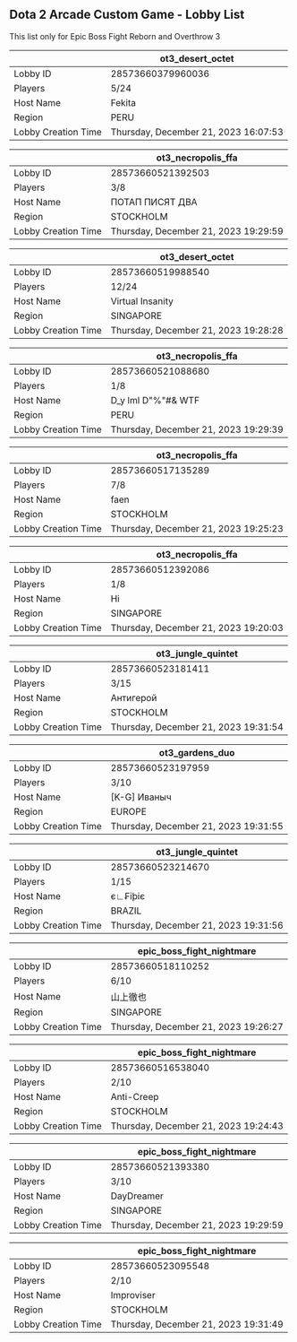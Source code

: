 ## Dota 2 Arcade Custom Game - Lobby List

This list only for Epic Boss Fight Reborn and Overthrow 3

|  | ot3_desert_octet |
| ------ | ------ |
| Lobby ID | 28573660379960036 |
| Players | 5/24 |
| Host Name | Fekita |
| Region | PERU |
| Lobby Creation Time | Thursday, December 21, 2023 16:07:53 |


|  | ot3_necropolis_ffa |
| ------ | ------ |
| Lobby ID | 28573660521392503 |
| Players | 3/8 |
| Host Name | ПОТАП ПИСЯТ ДВА |
| Region | STOCKHOLM |
| Lobby Creation Time | Thursday, December 21, 2023 19:29:59 |


|  | ot3_desert_octet |
| ------ | ------ |
| Lobby ID | 28573660519988540 |
| Players | 12/24 |
| Host Name | Virtual Insanity |
| Region | SINGAPORE |
| Lobby Creation Time | Thursday, December 21, 2023 19:28:28 |


|  | ot3_necropolis_ffa |
| ------ | ------ |
| Lobby ID | 28573660521088680 |
| Players | 1/8 |
| Host Name | D_y  lml D"%"#& WTF |
| Region | PERU |
| Lobby Creation Time | Thursday, December 21, 2023 19:29:39 |


|  | ot3_necropolis_ffa |
| ------ | ------ |
| Lobby ID | 28573660517135289 |
| Players | 7/8 |
| Host Name | faen |
| Region | STOCKHOLM |
| Lobby Creation Time | Thursday, December 21, 2023 19:25:23 |


|  | ot3_necropolis_ffa |
| ------ | ------ |
| Lobby ID | 28573660512392086 |
| Players | 1/8 |
| Host Name | Hi |
| Region | SINGAPORE |
| Lobby Creation Time | Thursday, December 21, 2023 19:20:03 |


|  | ot3_jungle_quintet |
| ------ | ------ |
| Lobby ID | 28573660523181411 |
| Players | 3/15 |
| Host Name | Антигерой |
| Region | STOCKHOLM |
| Lobby Creation Time | Thursday, December 21, 2023 19:31:54 |


|  | ot3_gardens_duo |
| ------ | ------ |
| Lobby ID | 28573660523197959 |
| Players | 3/10 |
| Host Name | [K-G] Иваныч |
| Region | EUROPE |
| Lobby Creation Time | Thursday, December 21, 2023 19:31:55 |


|  | ot3_jungle_quintet |
| ------ | ------ |
| Lobby ID | 28573660523214670 |
| Players | 1/15 |
| Host Name | є∟₣iþiє |
| Region | BRAZIL |
| Lobby Creation Time | Thursday, December 21, 2023 19:31:56 |


|  | epic_boss_fight_nightmare |
| ------ | ------ |
| Lobby ID | 28573660518110252 |
| Players | 6/10 |
| Host Name | 山上徹也 |
| Region | SINGAPORE |
| Lobby Creation Time | Thursday, December 21, 2023 19:26:27 |


|  | epic_boss_fight_nightmare |
| ------ | ------ |
| Lobby ID | 28573660516538040 |
| Players | 2/10 |
| Host Name | Anti-Creep |
| Region | STOCKHOLM |
| Lobby Creation Time | Thursday, December 21, 2023 19:24:43 |


|  | epic_boss_fight_nightmare |
| ------ | ------ |
| Lobby ID | 28573660521393380 |
| Players | 3/10 |
| Host Name | DayDreamer |
| Region | SINGAPORE |
| Lobby Creation Time | Thursday, December 21, 2023 19:29:59 |


|  | epic_boss_fight_nightmare |
| ------ | ------ |
| Lobby ID | 28573660523095548 |
| Players | 2/10 |
| Host Name | Improviser |
| Region | STOCKHOLM |
| Lobby Creation Time | Thursday, December 21, 2023 19:31:49 |


